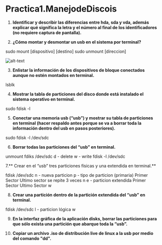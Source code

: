 # Practica1.ManejodeDiscois

1. **Identificar y describir las diferencias entre hda, sda y vda, además explicar qué significa la letra y el número al final de los identificadores (no requiere captura de pantalla).**





2. **¿Cómo montar y desmontar un usb en el sistema por terminal?**

sudo mount [dispositivo] [destino]
sudo unmount [direccion]

![alt-text](https://github.com/daerksun/Practica1.ManejodeDiscos/Imagenes/1.png "Imagen 1")

3. **Enlistar la información de los dispositivos de bloque conectados aunque no estén montados en terminal.**

lsblk

4. **Mostrar la tabla de particiones del disco donde está instalado el sistema operativo en terminal.**

sudo fdisk -l

5. **Conectar una memoria usb (“usb”) y mostrar su tabla de particiones en terminal (hacer respaldo antes porque se va a borrar toda la información dentro del usb en pasos posteriores).**

sudo fdisk -l /dev/sdc

6. **Borrar todas las particiones del “usb” en terminal.**

unmount
fdiks /dev/sdc
d - delete
w - write
fdisk -l /dev/sdc



7.** Crear en el “usb” tres particiones físicas y una extendida en terminal.**

fdisk /dev/sdc
n - nueva particion
p - tipo de particion (primaria)
Primer Sector
Ultimo sector
se repite 3 veces
n
e - particion extendida
Primer Sector
Ultimo Sector
w

8. **Crear una partición dentro de la partición extendida del “usb” en terminal.**

fdisk /dev/sdc
l - particion lógica
w

9. **En la interfaz gráfica de la aplicación disks, borrar las particiones para que sólo exista una
partición que abarque toda la “usb”.**


10. **Copiar un archivo .iso de distribución live de linux a la usb por medio del comando "dd".**


